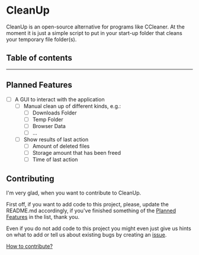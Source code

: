 # CleanUp

CleanUp is an open-source alternative for programs like CCleaner.
At the moment it is just a simple script to put in your start-up folder that cleans your temporary file folder(s).

## Table of contents

---

## Planned Features

- [ ] A GUI to interact with the application
    - [ ] Manual clean up of different kinds, e.g.:
        - [ ] Downloads Folder
        - [ ] Temp Folder
        - [ ] Browser Data
        - [ ] ...
    - [ ] Show results of last action
        - [ ] Amount of deleted files
        - [ ] Storage amount that has been freed
        - [ ] Time of last action

## Contributing

I'm very glad, when you want to contribute to CleanUp.

First off, if you want to add code to this project, please, update the README.md accordingly, if you've finished
something of the [Planned Features](#planned-features) in the list, thank you.

Even if you do not add code to this project you might even just give us hints on what to add or tell us about existing
bugs by creating an [issue](https://github.com/mrvinrsk/CleanUp/issues).

[How to contribute?](CONTRIBUTING.md)